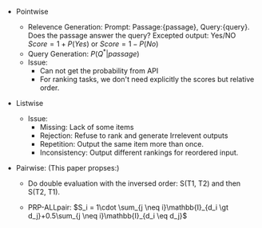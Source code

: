- Pointwise
    - Relevence Generation: 
    Prompt:
    Passage:{passage}, Query:{query}. Does the passage answer the query?
    Excepted output:
    Yes/NO
    $Score = 1 + P(Yes)$ or $Score = 1 - P(No)$
    - Query Generation: $P(Q^*|passage)$
    - Issue:
        - Can not get the probability from API
        - For ranking tasks, we don't need explicitly the scores but relative order.
    
- Listwise
    - Issue:
        - Missing: Lack of some items
        - Rejection: Refuse to rank and generate Irrelevent outputs
        - Repetition: Output the same item more than once.
        - Inconsistency: Output different rankings for reordered input.
    
- Pairwise: (This paper propses:)
    - Do double evaluation with the inversed order: S(T1, T2) and then S(T2, T1).
    
    - PRP-ALLpair: $S_i = 1\cdot \sum_{j \neq i}\mathbb{I}_{d_i \gt d_j}+0.5\sum_{j \neq i}\mathbb{I}_{d_i \eq d_j}$
    
      
